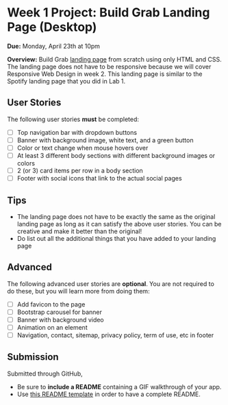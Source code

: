 # Week 1 Project: Build Grab Landing Page (Desktop)

**Due:** Monday, April 23th at 10pm

**Overview:** Build Grab [landing page](https://www.grab.com/vn/en/) from scratch using only HTML and CSS. The landing page does not have to be responsive because we will cover Responsive Web Design in week 2. This landing page is similar to the Spotify landing page that you did in Lab 1.

## User Stories
The following user stories **must** be completed:
* [ ] Top navigation bar with dropdown buttons
* [ ] Banner with background image, white text, and a green button
* [ ] Color or text change when mouse hovers over
* [ ] At least 3 different body sections with different background images or colors
* [ ] 2 (or 3) card items per row in a body section
* [ ] Footer with social icons that link to the actual social pages

## Tips
* The landing page does not have to be exactly the same as the original landing page as long as it can satisfy the above user stories. You can be creative and make it better than the original! 
* Do list out all the additional things that you have added to your landing page

## Advanced
The following advanced user stories are **optional**. You are not required to do these, but you will learn more from doing them: 
* [ ] Add favicon to the page
* [ ] Bootstrap carousel for banner
* [ ] Banner with background video
* [ ] Animation on an element
* [ ] Navigation, contact, sitemap, privacy policy, term of use, etc in footer

## Submission
Submitted through GitHub, 
  * Be sure to **include a README** containing a GIF walkthrough of your app.
  * Use [this README template](https://github.com/buihdk/cs-fed-materials/blob/master/project_1_template.md) in order to have a complete README.


